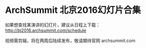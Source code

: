 ArchSummit 北京2016幻灯片合集
============



如果想查找某演讲的幻灯片，建议从日程上下载：http://bj2016.archsummit.com/schedule

视频需剪辑，将在两周后陆续发布，敬请期待官网 archsummit.com